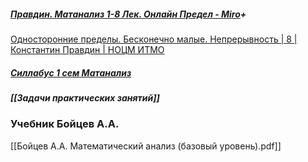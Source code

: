 ##### [Правдин. Матанализ 1-8 Лек. Онлайн Предел - Miro](https://miro.com/app/board/uXjVKhg89xs=/)+
[Односторонние пределы. Бесконечно малые. Непрерывность | 8 | Константин Правдин | НОЦМ ИТМО](https://www.youtube.com/watch?v=8hEQLAJ6hwc&ab_channel=%D0%9F%D0%BB%D1%8E%D1%81%D0%A6%D0%AD)
##### [Силлабус 1 сем Матанализ](https://docs.google.com/document/d/1xygv9zjv41BTTVRa1fCs8useCHvtzT9qVGWAbYRvw7U/edit)
##### [[Задачи практических занятий]]

### Учебник Бойцев А.А.
[[Бойцев А.А. Математический анализ (базовый уровень).pdf]]

